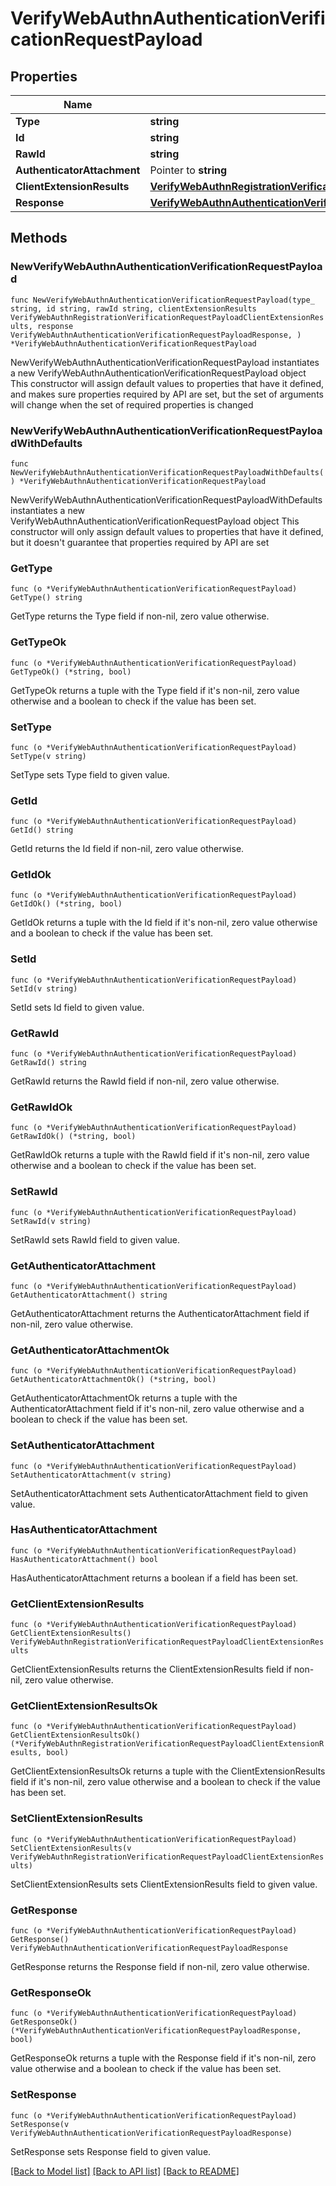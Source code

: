 # VerifyWebAuthnAuthenticationVerificationRequestPayload

## Properties

Name | Type | Description | Notes
------------ | ------------- | ------------- | -------------
**Type** | **string** |  | 
**Id** | **string** |  | 
**RawId** | **string** |  | 
**AuthenticatorAttachment** | Pointer to **string** |  | [optional] 
**ClientExtensionResults** | [**VerifyWebAuthnRegistrationVerificationRequestPayloadClientExtensionResults**](VerifyWebAuthnRegistrationVerificationRequestPayloadClientExtensionResults.md) |  | 
**Response** | [**VerifyWebAuthnAuthenticationVerificationRequestPayloadResponse**](VerifyWebAuthnAuthenticationVerificationRequestPayloadResponse.md) |  | 

## Methods

### NewVerifyWebAuthnAuthenticationVerificationRequestPayload

`func NewVerifyWebAuthnAuthenticationVerificationRequestPayload(type_ string, id string, rawId string, clientExtensionResults VerifyWebAuthnRegistrationVerificationRequestPayloadClientExtensionResults, response VerifyWebAuthnAuthenticationVerificationRequestPayloadResponse, ) *VerifyWebAuthnAuthenticationVerificationRequestPayload`

NewVerifyWebAuthnAuthenticationVerificationRequestPayload instantiates a new VerifyWebAuthnAuthenticationVerificationRequestPayload object
This constructor will assign default values to properties that have it defined,
and makes sure properties required by API are set, but the set of arguments
will change when the set of required properties is changed

### NewVerifyWebAuthnAuthenticationVerificationRequestPayloadWithDefaults

`func NewVerifyWebAuthnAuthenticationVerificationRequestPayloadWithDefaults() *VerifyWebAuthnAuthenticationVerificationRequestPayload`

NewVerifyWebAuthnAuthenticationVerificationRequestPayloadWithDefaults instantiates a new VerifyWebAuthnAuthenticationVerificationRequestPayload object
This constructor will only assign default values to properties that have it defined,
but it doesn't guarantee that properties required by API are set

### GetType

`func (o *VerifyWebAuthnAuthenticationVerificationRequestPayload) GetType() string`

GetType returns the Type field if non-nil, zero value otherwise.

### GetTypeOk

`func (o *VerifyWebAuthnAuthenticationVerificationRequestPayload) GetTypeOk() (*string, bool)`

GetTypeOk returns a tuple with the Type field if it's non-nil, zero value otherwise
and a boolean to check if the value has been set.

### SetType

`func (o *VerifyWebAuthnAuthenticationVerificationRequestPayload) SetType(v string)`

SetType sets Type field to given value.


### GetId

`func (o *VerifyWebAuthnAuthenticationVerificationRequestPayload) GetId() string`

GetId returns the Id field if non-nil, zero value otherwise.

### GetIdOk

`func (o *VerifyWebAuthnAuthenticationVerificationRequestPayload) GetIdOk() (*string, bool)`

GetIdOk returns a tuple with the Id field if it's non-nil, zero value otherwise
and a boolean to check if the value has been set.

### SetId

`func (o *VerifyWebAuthnAuthenticationVerificationRequestPayload) SetId(v string)`

SetId sets Id field to given value.


### GetRawId

`func (o *VerifyWebAuthnAuthenticationVerificationRequestPayload) GetRawId() string`

GetRawId returns the RawId field if non-nil, zero value otherwise.

### GetRawIdOk

`func (o *VerifyWebAuthnAuthenticationVerificationRequestPayload) GetRawIdOk() (*string, bool)`

GetRawIdOk returns a tuple with the RawId field if it's non-nil, zero value otherwise
and a boolean to check if the value has been set.

### SetRawId

`func (o *VerifyWebAuthnAuthenticationVerificationRequestPayload) SetRawId(v string)`

SetRawId sets RawId field to given value.


### GetAuthenticatorAttachment

`func (o *VerifyWebAuthnAuthenticationVerificationRequestPayload) GetAuthenticatorAttachment() string`

GetAuthenticatorAttachment returns the AuthenticatorAttachment field if non-nil, zero value otherwise.

### GetAuthenticatorAttachmentOk

`func (o *VerifyWebAuthnAuthenticationVerificationRequestPayload) GetAuthenticatorAttachmentOk() (*string, bool)`

GetAuthenticatorAttachmentOk returns a tuple with the AuthenticatorAttachment field if it's non-nil, zero value otherwise
and a boolean to check if the value has been set.

### SetAuthenticatorAttachment

`func (o *VerifyWebAuthnAuthenticationVerificationRequestPayload) SetAuthenticatorAttachment(v string)`

SetAuthenticatorAttachment sets AuthenticatorAttachment field to given value.

### HasAuthenticatorAttachment

`func (o *VerifyWebAuthnAuthenticationVerificationRequestPayload) HasAuthenticatorAttachment() bool`

HasAuthenticatorAttachment returns a boolean if a field has been set.

### GetClientExtensionResults

`func (o *VerifyWebAuthnAuthenticationVerificationRequestPayload) GetClientExtensionResults() VerifyWebAuthnRegistrationVerificationRequestPayloadClientExtensionResults`

GetClientExtensionResults returns the ClientExtensionResults field if non-nil, zero value otherwise.

### GetClientExtensionResultsOk

`func (o *VerifyWebAuthnAuthenticationVerificationRequestPayload) GetClientExtensionResultsOk() (*VerifyWebAuthnRegistrationVerificationRequestPayloadClientExtensionResults, bool)`

GetClientExtensionResultsOk returns a tuple with the ClientExtensionResults field if it's non-nil, zero value otherwise
and a boolean to check if the value has been set.

### SetClientExtensionResults

`func (o *VerifyWebAuthnAuthenticationVerificationRequestPayload) SetClientExtensionResults(v VerifyWebAuthnRegistrationVerificationRequestPayloadClientExtensionResults)`

SetClientExtensionResults sets ClientExtensionResults field to given value.


### GetResponse

`func (o *VerifyWebAuthnAuthenticationVerificationRequestPayload) GetResponse() VerifyWebAuthnAuthenticationVerificationRequestPayloadResponse`

GetResponse returns the Response field if non-nil, zero value otherwise.

### GetResponseOk

`func (o *VerifyWebAuthnAuthenticationVerificationRequestPayload) GetResponseOk() (*VerifyWebAuthnAuthenticationVerificationRequestPayloadResponse, bool)`

GetResponseOk returns a tuple with the Response field if it's non-nil, zero value otherwise
and a boolean to check if the value has been set.

### SetResponse

`func (o *VerifyWebAuthnAuthenticationVerificationRequestPayload) SetResponse(v VerifyWebAuthnAuthenticationVerificationRequestPayloadResponse)`

SetResponse sets Response field to given value.



[[Back to Model list]](../README.md#documentation-for-models) [[Back to API list]](../README.md#documentation-for-api-endpoints) [[Back to README]](../README.md)


